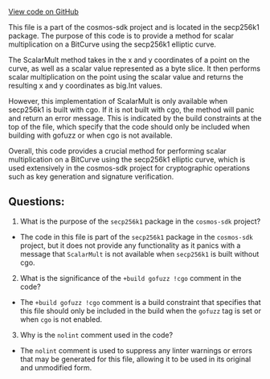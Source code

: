 [View code on GitHub](https://github.com/cosmos/cosmos-sdk/blob/main/crypto/keys/secp256k1/internal/secp256k1/scalar_mult_nocgo.go)

This file is a part of the cosmos-sdk project and is located in the secp256k1 package. The purpose of this code is to provide a method for scalar multiplication on a BitCurve using the secp256k1 elliptic curve. 

The ScalarMult method takes in the x and y coordinates of a point on the curve, as well as a scalar value represented as a byte slice. It then performs scalar multiplication on the point using the scalar value and returns the resulting x and y coordinates as big.Int values. 

However, this implementation of ScalarMult is only available when secp256k1 is built with cgo. If it is not built with cgo, the method will panic and return an error message. This is indicated by the build constraints at the top of the file, which specify that the code should only be included when building with gofuzz or when cgo is not available. 

Overall, this code provides a crucial method for performing scalar multiplication on a BitCurve using the secp256k1 elliptic curve, which is used extensively in the cosmos-sdk project for cryptographic operations such as key generation and signature verification.
## Questions: 
 1. What is the purpose of the `secp256k1` package in the `cosmos-sdk` project?
- The code in this file is part of the `secp256k1` package in the `cosmos-sdk` project, but it does not provide any functionality as it panics with a message that `ScalarMult` is not available when `secp256k1` is built without cgo.

2. What is the significance of the `+build gofuzz !cgo` comment in the code?
- The `+build gofuzz !cgo` comment is a build constraint that specifies that this file should only be included in the build when the `gofuzz` tag is set or when `cgo` is not enabled.

3. Why is the `nolint` comment used in the code?
- The `nolint` comment is used to suppress any linter warnings or errors that may be generated for this file, allowing it to be used in its original and unmodified form.